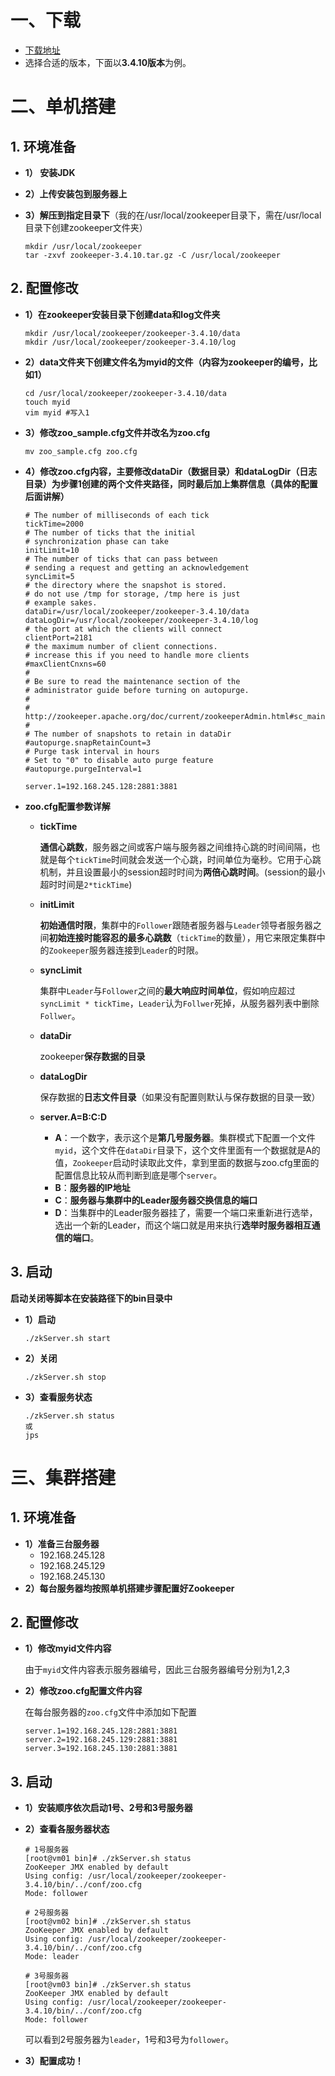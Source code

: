 # **一、下载**

* [下载地址](https://archive.apache.org/dist/zookeeper/)
* 选择合适的版本，下面以**3.4.10版本**为例。

# **二、单机搭建**

## **1. 环境准备**

* **1） 安装JDK**

* **2）上传安装包到服务器上**

* **3）解压到指定目录下**（我的在/usr/local/zookeeper目录下，需在/usr/local目录下创建zookeeper文件夹）

  ```shell
  mkdir /usr/local/zookeeper
  tar -zxvf zookeeper-3.4.10.tar.gz -C /usr/local/zookeeper
  ```

## **2. 配置修改**

* **1）在zookeeper安装目录下创建data和log文件夹**

  ```shell
  mkdir /usr/local/zookeeper/zookeeper-3.4.10/data
  mkdir /usr/local/zookeeper/zookeeper-3.4.10/log
  ```

* **2）data文件夹下创建文件名为myid的文件（内容为zookeeper的编号，比如1）**

  ```shell
  cd /usr/local/zookeeper/zookeeper-3.4.10/data
  touch myid
  vim myid #写入1
  ```

* **3）修改zoo_sample.cfg文件并改名为zoo.cfg**

  ```shell
  mv zoo_sample.cfg zoo.cfg
  ```

* **4）修改zoo.cfg内容，主要修改dataDir（数据目录）和dataLogDir（日志目录）为步骤1创建的两个文件夹路径，同时最后加上集群信息（具体的配置后面讲解）**

  ```properties
  # The number of milliseconds of each tick
  tickTime=2000
  # The number of ticks that the initial 
  # synchronization phase can take
  initLimit=10
  # The number of ticks that can pass between 
  # sending a request and getting an acknowledgement
  syncLimit=5
  # the directory where the snapshot is stored.
  # do not use /tmp for storage, /tmp here is just 
  # example sakes.
  dataDir=/usr/local/zookeeper/zookeeper-3.4.10/data
  dataLogDir=/usr/local/zookeeper/zookeeper-3.4.10/log
  # the port at which the clients will connect
  clientPort=2181
  # the maximum number of client connections.
  # increase this if you need to handle more clients
  #maxClientCnxns=60
  #
  # Be sure to read the maintenance section of the 
  # administrator guide before turning on autopurge.
  #
  # http://zookeeper.apache.org/doc/current/zookeeperAdmin.html#sc_maintenance
  #
  # The number of snapshots to retain in dataDir
  #autopurge.snapRetainCount=3
  # Purge task interval in hours
  # Set to "0" to disable auto purge feature
  #autopurge.purgeInterval=1
  
  server.1=192.168.245.128:2881:3881
  ```
  
* **zoo.cfg配置参数详解**

  * **tickTime**

    **通信心跳数**，服务器之间或客户端与服务器之间维持心跳的时间间隔，也就是每个`tickTime`时间就会发送一个心跳，时间单位为毫秒。它用于心跳机制，并且设置最小的session超时时间为**两倍心跳时间**。(session的最小超时时间是`2*tickTime`)

  * **initLimit**

    **初始通信时限**，集群中的`Follower`跟随者服务器与`Leader`领导者服务器之间**初始连接时能容忍的最多心跳数**（`tickTime`的数量），用它来限定集群中的`Zookeeper`服务器连接到`Leader`的时限。

  * **syncLimit**

    集群中`Leader`与`Follower`之间的**最大响应时间单位**，假如响应超过`syncLimit * tickTime`，`Leader`认为`Follwer`死掉，从服务器列表中删除`Follwer`。

  * **dataDir**

    zookeeper**保存数据的目录**

  * **dataLogDir**

    保存数据的**日志文件目录**（如果没有配置则默认与保存数据的目录一致）

  * **server.A=B:C:D**

    * **A**：一个数字，表示这个是**第几号服务器**。集群模式下配置一个文件`myid`，这个文件在`dataDir`目录下，这个文件里面有一个数据就是A的值，`Zookeeper`启动时读取此文件，拿到里面的数据与zoo.cfg里面的配置信息比较从而判断到底是哪个`server`。
    * **B**：**服务器的IP地址**
    * **C**：**服务器与集群中的Leader服务器交换信息的端口**
    * **D**：当集群中的Leader服务器挂了，需要一个端口来重新进行选举，选出一个新的Leader，而这个端口就是用来执行**选举时服务器相互通信的端口**。

## **3. 启动**

**启动关闭等脚本在安装路径下的bin目录中**

* **1）启动**

  ```shell
  ./zkServer.sh start
  ```

* **2）关闭**

  ```shell
  ./zkServer.sh stop
  ```

* **3）查看服务状态**

  ```shell
  ./zkServer.sh status
  或
  jps
  ```

# **三、集群搭建**

## **1. 环境准备**

* **1）准备三台服务器**
  * 192.168.245.128
  * 192.168.245.129
  * 192.168.245.130
* **2）每台服务器均按照单机搭建步骤配置好Zookeeper**

## **2. 配置修改**

* **1）修改myid文件内容**

  由于`myid`文件内容表示服务器编号，因此三台服务器编号分别为1,2,3

* **2）修改zoo.cfg配置文件内容**

  在每台服务器的`zoo.cfg`文件中添加如下配置

  ```properties
  server.1=192.168.245.128:2881:3881
  server.2=192.168.245.129:2881:3881
  server.3=192.168.245.130:2881:3881
  ```

## **3. 启动**

* **1）安装顺序依次启动1号、2号和3号服务器**

* **2）查看各服务器状态**

  ```shell
  # 1号服务器
  [root@vm01 bin]# ./zkServer.sh status
  ZooKeeper JMX enabled by default
  Using config: /usr/local/zookeeper/zookeeper-3.4.10/bin/../conf/zoo.cfg
  Mode: follower
  
  # 2号服务器
  [root@vm02 bin]# ./zkServer.sh status
  ZooKeeper JMX enabled by default
  Using config: /usr/local/zookeeper/zookeeper-3.4.10/bin/../conf/zoo.cfg
  Mode: leader
  
  # 3号服务器
  [root@vm03 bin]# ./zkServer.sh status
  ZooKeeper JMX enabled by default
  Using config: /usr/local/zookeeper/zookeeper-3.4.10/bin/../conf/zoo.cfg
  Mode: follower
  ```

  可以看到2号服务器为`leader`，1号和3号为`follower`。

* **3）配置成功！**